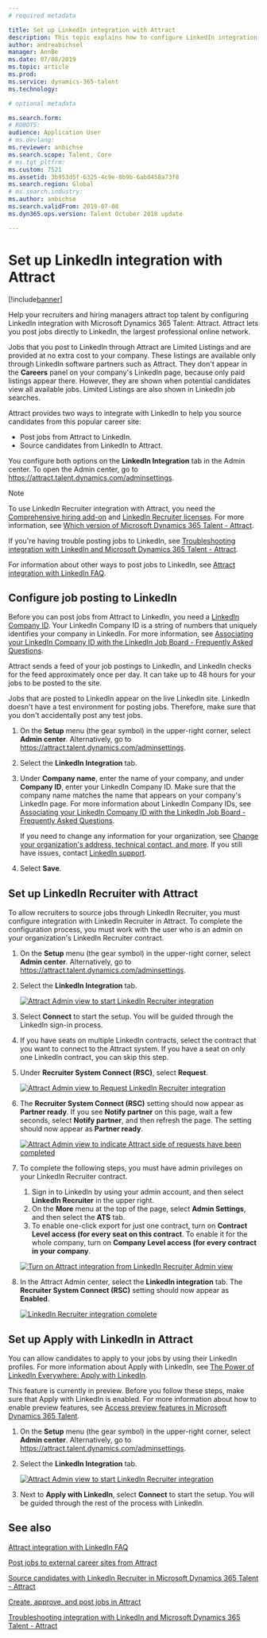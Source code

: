 ```yaml
---
# required metadata

title: Set up LinkedIn integration with Attract
description: This topic explains how to configure LinkedIn integration for Microsoft Dynamics 365 Talent - Attract so that you can easily post jobs to LinkedIn from Attract, and so that your recruiters can sync their recruiting information with a candidate's LinkedIn profile.
author: andreabichsel
manager: AnnBe
ms.date: 07/08/2019
ms.topic: article
ms.prod: 
ms.service: dynamics-365-talent
ms.technology: 

# optional metadata

ms.search.form: 
# ROBOTS: 
audience: Application User
# ms.devlang: 
ms.reviewer: anbichse
ms.search.scope: Talent, Core
# ms.tgt_pltfrm: 
ms.custom: 7521
ms.assetid: 3b953d5f-6325-4c9e-8b9b-6ab0458a73f8
ms.search.region: Global
# ms.search.industry: 
ms.author: anbichse
ms.search.validFrom: 2019-07-08
ms.dyn365.ops.version: Talent October 2018 update

---
```


# Set up LinkedIn integration with Attract

[!include[banner](../includes/banner.md)]

Help your recruiters and hiring managers attract top talent by configuring LinkedIn integration with Microsoft Dynamics 365 Talent: Attract. Attract lets you post jobs directly to LinkedIn, the largest professional online network.

Jobs that you post to LinkedIn through Attract are Limited Listings and are provided at no extra cost to your company. These listings are available only through LinkedIn software partners such as Attract. They don't appear in the **Careers** panel on your company's LinkedIn page, because only paid listings appear there. However, they are shown when potential candidates view all available jobs. Limited Listings are also shown in LinkedIn job searches.

Attract provides two ways to integrate with LinkedIn to help you source candidates from this popular career site:

- Post jobs from Attract to LinkedIn.
- Source candidates from LinkedIn to Attract.

You configure both options on the **LinkedIn Integration** tab in the Admin center. To open the Admin center, go to <https://attract.talent.dynamics.com/adminsettings>.

> [!NOTE]
> To use LinkedIn Recruiter integration with Attract, you need the [Comprehensive hiring add-on](https://docs.microsoft.com/dynamics365/unified-operations/talent/attract-comprehensive-hiring) and [LinkedIn Recruiter licenses](https://business.linkedin.com/talent-solutions/cx/17/08/recruiter-demo-fs2-k18). For more information, see [Which version of Microsoft Dynamics 365 Talent - Attract](./attract-comprehensive-hiring.md).

If you're having trouble posting jobs to LinkedIn, see [Troubleshooting integration with LinkedIn and Microsoft Dynamics 365 Talent - Attract](./attract-troubleshoot-linkedin.md).

For information about other ways to post jobs to LinkedIn, see [Attract integration with LinkedIn FAQ](./attract-linkedin-faq.md).

## Configure job posting to LinkedIn

Before you can post jobs from Attract to LinkedIn, you need a [LinkedIn Company ID](https://aka.ms/findID). Your LinkedIn Company ID is a string of numbers that uniquely identifies your company in LinkedIn. For more information, see [Associating your LinkedIn Company ID with the LinkedIn Job Board - Frequently Asked Questions](https://aka.ms/findID).

Attract sends a feed of your job postings to LinkedIn, and LinkedIn checks for the feed approximately once per day. It can take up to 48 hours for your jobs to be posted to the site.

Jobs that are posted to LinkedIn appear on the live LinkedIn site. LinkedIn doesn't have a test environment for posting jobs. Therefore, make sure that you don't accidentally post any test jobs. 

1. On the **Setup** menu (the gear symbol) in the upper-right corner, select **Admin center**. Alternatively, go to <https://attract.talent.dynamics.com/adminsettings>.
2. Select the **LinkedIn Integration** tab.
3. Under **Company name**, enter the name of your company, and under **Company ID**, enter your LinkedIn Company ID. Make sure that the company name matches the name that appears on your company's LinkedIn page. For more information about LinkedIn Company IDs, see [Associating your LinkedIn Company ID with the LinkedIn Job Board - Frequently Asked Questions](https://www.linkedin.com/help/linkedin/answer/98972).

    If you need to change any information for your organization, see [Change your organization's address, technical contact, and more](https://docs.microsoft.com/office365/admin/manage/change-address-contact-and-more). If you still have issues, contact [LinkedIn support](https://www.linkedin.com/help/linkedin).

4. Select **Save**.

## Set up LinkedIn Recruiter with Attract 

To allow recruiters to source jobs through LinkedIn Recruiter, you must configure integration with LinkedIn Recruiter in Attract. To complete the configuration process, you must work with the user who is an admin on your organization's LinkedIn Recruiter contract.

1. On the **Setup** menu (the gear symbol) in the upper-right corner, select **Admin center**. Alternatively, go to <https://attract.talent.dynamics.com/adminsettings>.
2. Select the **LinkedIn Integration** tab.

    [![Attract Admin view to start LinkedIn Recruiter integration](./media/LinkedInConnect.png)](./media/LinkedInConnect.png)

3. Select **Connect** to start the setup. You will be guided through the LinkedIn sign-in process.
4. If you have seats on multiple LinkedIn contracts, select the contract that you want to connect to the Attract system. If you have a seat on only one LinkedIn contract, you can skip this step.
5. Under **Recruiter System Connect (RSC)**, select **Request**.

    [![Attract Admin view to Request LinkedIn Recruiter integration](./media/RequestLinkedInRSC.png)](./media/RequestLinkedInRSC.png)

6. The **Recruiter System Connect (RSC)** setting should now appear as **Partner ready**. If you see **Notify partner** on this page, wait a few seconds, select **Notify partner**, and then refresh the page. The setting should now appear as **Partner ready**.

    [![Attract Admin view to indicate Attract side of requests have been completed](./media/PartnerReadyRSC.png)](./media/PartnerReadyRSC.png)

7. To complete the following steps, you must have admin privileges on your LinkedIn Recruiter contract.

    1. Sign in to LinkedIn by using your admin account, and then select **LinkedIn Recruiter** in the upper right. 
    2. On the **More** menu at the top of the page, select **Admin Settings**, and then select the **ATS** tab.
    3. To enable one-click export for just one contract, turn on **Contract Level access (for every seat on this contract**. To enable it for the whole company, turn on **Company Level access (for every contract in your company**.

    [![Turn on Attract integration from LinkedIn Recruiter Admin view](./media/EnableRSC.png)](./media/EnableRSC.png)

8. In the Attract Admin center, select the **LinkedIn integration** tab. The **Recruiter System Connect (RSC)** setting should now appear as **Enabled**.

    [![LinkedIn Recruiter integration complete](./media/RSCSetupComplete.png)](./media/RSCSetupComplete.png)

## Set up Apply with LinkedIn in Attract

You can allow candidates to apply to your jobs by using their LinkedIn profiles. For more information about Apply with LinkedIn, see [The Power of LinkedIn Everywhere: Apply with LinkedIn](https://blog.linkedin.com/2011/07/24/apply-with-linkedin).

This feature is currently in preview. Before you follow these steps, make sure that Apply with LinkedIn is enabled. For more information about how to enable preview features, see [Access preview features in Microsoft Dynamics 365 Talent](./access-preview-feature.md).

1. On the **Setup** menu (the gear symbol) in the upper-right corner, select **Admin center**. Alternatively, go to <https://attract.talent.dynamics.com/adminsettings>.
2. Select the **LinkedIn Integration** tab.

    [![Attract Admin view to start LinkedIn Recruiter integration](./media/LinkedInConnect.png)](./media/LinkedInConnect.png)

3. Next to **Apply with LinkedIn**, select **Connect** to start the setup. You will be guided through the rest of the process with LinkedIn.

## See also

[Attract integration with LinkedIn FAQ](./attract-linkedin-faq.md)

[Post jobs to external career sites from Attract](./posting-jobs-external.md)

[Source candidates with LinkedIn Recruiter in Microsoft Dynamics 365 Talent - Attract](./attract-linkedin-recruiter.md)

[Create, approve, and post jobs in Attract](./creating-jobs-attract.md)

[Troubleshooting integration with LinkedIn and Microsoft Dynamics 365 Talent - Attract](./attract-troubleshoot-linkedin.md)
